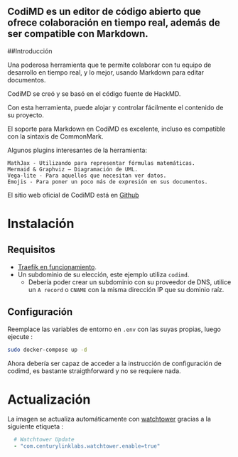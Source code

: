 ## CodiMD es un editor de código abierto que ofrece colaboración en tiempo real, además de ser compatible con Markdown.

##Introducción

Una poderosa herramienta que te permite colaborar con tu equipo de desarrollo en tiempo real, y lo mejor, usando Markdown para editar documentos.

CodiMD se creó y se basó en el código fuente de HackMD.

Con esta herramienta, puede alojar y controlar fácilmente el contenido de su proyecto.

El soporte para Markdown en CodiMD es excelente, incluso es compatible con la sintaxis de CommonMark.

Algunos plugins interesantes de la herramienta:

    MathJax - Utilizando para representar fórmulas matemáticas.
    Mermaid & Graphviz – Diagramación de UML.
    Vega-lite - Para aquellos que necesitan ver datos.
    Emojis - Para poner un poco más de expresión en sus documentos.

El sitio web oficial de CodiMD está en [Github](https://github.com/hackmdio/codimd)

# Instalación

## Requisitos

* [Traefik en funcionamiento](../traefik).
* Un subdominio de su elección, este ejemplo utiliza `codimd`.
  * Debería poder crear un subdominio con su proveedor de DNS, utilice un `A record` o `CNAME` con la misma dirección IP que su dominio raíz.

## Configuración

Reemplace las variables de entorno en `.env` con las suyas propias, luego ejecute :

```bash
sudo docker-compose up -d
```

Ahora debería ser capaz de acceder a la instrucción de configuración de codimd, es bastante straigthforward y no se requiere nada. 

# Actualización

La imagen se actualiza automáticamente con [watchtower](../watchtower) gracias a la siguiente etiqueta :

```yaml
  # Watchtower Update
  - "com.centurylinklabs.watchtower.enable=true"
```
